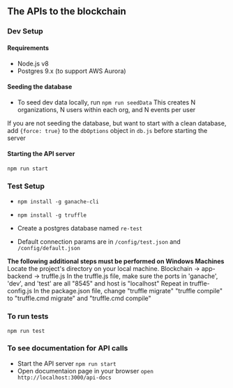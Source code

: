 ## The APIs to the blockchain

### Dev Setup

#### Requirements

* Node.js v8
* Postgres 9.x (to support AWS Aurora)

#### Seeding the database

* To seed dev data locally, run `npm run seedData` This creates N organizations, N users within each org, and N events per user

If you are not seeding the database, but want to start with a clean database, add `{force: true}` to the `dbOptions` object in `db.js` before starting the server

#### Starting the API server

`npm run start`

### Test Setup

*  `npm install -g ganache-cli`
*  `npm install -g truffle`

* Create a postgres database named `re-test`
* Default connection params are in `/config/test.json` and `/config/default.json`

**The following additional steps must be performed on Windows Machines**
Locate the project's directory on your local machine. Blockchain -> app-backend -> truffle.js 
In the truffle.js file, make sure the ports in 'ganache', 'dev', and 'test' are all "8545" and host is "localhost"
Repeat in truffle-config.js
In the package.json file, change "truffle migrate" "truffle compile" to "truffle.cmd migrate" and "truffle.cmd compile"

### To run tests

```
npm run test
```

### To see documentation for API calls
* Start the API server `npm run start`
* Open documentaion page in your browser `open http://localhost:3000/api-docs`